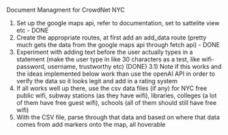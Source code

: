 Document Managment for CrowdNet NYC

1) Set up the google maps api, refer to documentation, set to sattelite view etc - DONE
2) Create the appropriate routes, at first add an add_data route (pretty much gets the data from the google maps api through fetch api) - DONE
3) Experiment with adding text before the user actually types in a statement  (make the user type in like 30 characters as a test, like wifi-password, username, trustworthy etc) (DONE)
    3.1) Note if this works and the ideas implemented below work than use the openAI API in order to verify the data so it looks legit and add in a rating system 
4) If all works well up there, use the csv data files (if any) for NYC free public wifi, subway stations (as they have wifi), libraries, colleges (a lot of them have free guest wifi), schools (all of them should still have free wifi)
5) With the CSV file, parse through that data and based on where that data comes from add markers onto the map, all hoverable 
